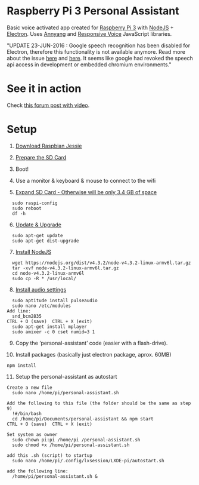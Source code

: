 # Raspberry Pi 3 Personal Assistant

Basic voice activated app created for [Raspberry Pi 3](https://www.raspberrypi.org) with [NodeJS](https://nodejs.org) + [Electron](http://electron.atom.io/). Uses [Annyang](https://www.talater.com/annyang/) and [Responsive Voice](http://responsivevoice.org/) JavaScript libraries.

"UPDATE 23-JUN-2016 : Google speech recognition has been disabled for Electron, therefore this functionality is not available anymore. Read more about the issue [here](https://github.com/sdkcarlos/artyom.js/issues/4) and [here](http://ourcodeworld.com/articles/read/165/voice-commands-speech-recognition-and-speech-synthesis-with-electron-framework).
It seems like google had revoked the speech api access in development or embedded chromium environments."

# See it in action

Check [this forum post with video](http://adndevblog.typepad.com/cloud_and_mobile/2016/04/raspberry-pi-3-nodejs-electron.html).

# Setup

1. [Download Raspbian Jessie](https://www.raspberrypi.org/downloads/raspbian/)

2. [Prepare the SD Card](https://www.raspberrypi.org/documentation/installation/installing-images/README.md)

3. Boot!

4. Use a monitor & keyboard & mouse to connect to the wifi 

5. [Expand SD Card - Otherwise will be only 3.4 GB of space](https://www.raspberrypi.org/documentation/configuration/raspi-config.md)
```
  sudo raspi-config
  sudo reboot
  df -h
````

6. [Update & Upgrade](https://www.raspberrypi.org/documentation/raspbian/updating.md)
```
  sudo apt-get update
  sudo apt-get dist-upgrade
````

7. [Install NodeJS](https://blog.wia.io/installing-node-js-on-a-raspberry-pi-3)
```
  wget https://nodejs.org/dist/v4.3.2/node-v4.3.2-linux-armv6l.tar.gz 
  tar -xvf node-v4.3.2-linux-armv6l.tar.gz 
  cd node-v4.3.2-linux-armv6l
  sudo cp -R * /usr/local/
````

8. [Install audio settings](http://elinux.org/RPi_Text_to_Speech_(Speech_Synthesis))
```
  sudo aptitude install pulseaudio
  sudo nano /etc/modules   
Add line: 
  snd_bcm2835
CTRL + O (save)  CTRL + X (exit)
  sudo apt-get install mplayer
  sudo amixer -c 0 cset numid=3 1
````

9. Copy the ‘personal-assistant’ code (easier with a flash-drive). 

10. Install packages (basically just electron package, aprox. 60MB)
```
npm install
````

11. Setup the personal-assistant as autostart
```
Create a new file
  sudo nano /home/pi/personal-assistant.sh
  
Add the following to this file (the folder should be the same as step 9)
  !#/bin/bash
  cd /home/pi/Documents/personal-assistant && npm start
CTRL + O (save)  CTRL + X (exit)

Set system as owner
  sudo chown pi:pi /home/pi /personal-assistant.sh
  sudo chmod +x /home/pi/personal-assistant.sh

add this .sh (script) to startup
  sudo nano /home/pi/.config/lxsession/LXDE-pi/autostart.sh

add the following line:
  /home/pi/personal-assistant.sh &
```
